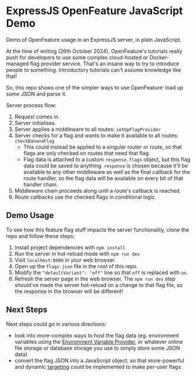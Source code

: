 # ExpressJS OpenFeature JavaScript Demo

Demo of OpenFeature usage in an ExpressJS server, in plain JavaScript.

At the time of writing (26th October 2024), OpenFeature's tutorials really push for developers to use some complex cloud-hosted or Docker-managed flag provider service. That's an insane way to try to introduce people to something. Introductory tutorials can't assume knowledge like that! 

So, this repo shows one of the simpler ways to use OpenFeature: load up some JSON and parse it. 

Server process flow:

1. Request comes in.
2. Server initialises.
3. Server applies a middleware to all routes: `setUpFlagProvider`
4. Server checks for a flag and wants to make it available to all routes: `checkBananaFlag`
	- This could instead be applied to a singular router or route, so that flags are only checked on routes that need that flag.
	- Flag data is attached to a custom `response.flags` object, but this flag data could be saved to anything. `response` is chosen because it'll be available to any other middleware as well as the final callback for the route handler, so the flag data will be available on every bit of that handler chain.
5. Middleware chain proceeds along until a route's callback is reached.
6. Route callbacks use the checked flags in conditional logic.



## Demo Usage

To see how this feature flag stuff impacts the server functionality, clone the repo and follow these steps:

1. Install project dependencies with `npm install`
2. Run the server in hot-reload mode with `npm run dev`
3. Visit `localhost:8080` in your web browser.
4. Open up the `flags.json` file in the root of this repo.
5. Modify the `"defaultVariant": "off"` line so that `off` is replaced with `on`.
6. Refresh the server page in the web browser. The `npm run dev` step should've made the server hot-reload on a change to that flag file, so the response in the browser will be different!

## Next Steps

Next steps could go in various directions:

- look into more-complex ways to host the flag data (eg. environment variables using the [Environment Variable Provider](https://github.com/open-feature/js-sdk-contrib/tree/main/libs/providers/env-var), or whatever online file storage or database storage you use to simply store some JSON data)
- convert the flag JSON into a JavaScript object, so that more-powerful and dynamic [targeting](https://openfeature.dev/docs/reference/technologies/server/javascript/#targeting) could be implemented to make per-user flags